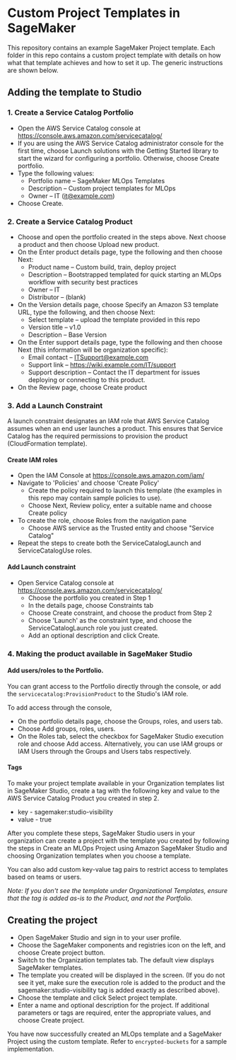 # Custom Project Templates in SageMaker

This repository contains an example SageMaker Project template. Each folder in this repo contains a custom project template with details on how what that template achieves and how to set it up. The generic instructions are shown below.

## Adding the template to Studio
### 1. Create a Service Catalog Portfolio
* Open the AWS Service Catalog console at https://console.aws.amazon.com/servicecatalog/
* If you are using the AWS Service Catalog administrator console for the first time, choose Launch solutions with the Getting Started library to start the wizard for configuring a portfolio. Otherwise, choose Create portfolio.
* Type the following values:
    * Portfolio name – SageMaker MLOps Templates
    * Description – Custom project templates for MLOps
    * Owner – IT (it@example.com)
* Choose Create.

### 2. Create a Service Catalog Product
* Choose and open the portfolio created in the steps above. Next choose a product and then choose Upload new product.
* On the Enter product details page, type the following and then choose Next:
    * Product name – Custom build, train, deploy project
    * Description – Bootstrapped templated for quick starting an MLOps workflow with security best practices
    * Owner – IT
    * Distributor – (blank)
* On the Version details page, choose Specify an Amazon S3 template URL, type the following, and then choose Next:
    * Select template – upload the template provided in this repo
    * Version title – v1.0
    * Description – Base Version
* On the Enter support details page, type the following and then choose Next (this information will be organization specific):
    * Email contact – ITSupport@example.com
    * Support link – https://wiki.example.com/IT/support
    * Support description – Contact the IT department for issues deploying or connecting to this product.
* On the Review page, choose Create product

### 3. Add a Launch Constraint

A launch constraint designates an IAM role that AWS Service Catalog assumes when an end user launches a product. This ensures that Service Catalog has the required permissions to provision the product (CloudFormation template). 

#### Create IAM roles
- Open the IAM Console at https://console.aws.amazon.com/iam/
- Navigate to 'Policies' and choose 'Create Policy'
    - Create the policy required to launch this template (the examples in this repo may contain sample policies to use).
    - Choose Next, Review policy, enter a suitable name and choose Create policy
- To create the role, choose Roles from the navigation pane
    - Choose AWS service as the Trusted entity and choose "Service Catalog"
- Repeat the steps to create both the ServiceCatalogLaunch and ServiceCatalogUse roles.
#### Add Launch constraint
- Open Service Catalog console at https://console.aws.amazon.com/servicecatalog/
    - Choose the portfolio you created in Step 1
    - In the details page, choose Constraints tab
    - Choose Create constraint, and choose the product from Step 2
    - Choose 'Launch' as the constraint type, and choose the ServiceCatalogLaunch role you just created.
    - Add an optional description and click Create.


### 4. Making the product available in SageMaker Studio

#### Add users/roles to the Portfolio.
You can grant access to the Portfolio directly through the console, or add the `servicecatalog:ProvisionProduct` to the Studio's IAM role.

To add access through the console,
* On the portfolio details page, choose the Groups, roles, and users tab.
* Choose Add groups, roles, users.
* On the Roles tab, select the checkbox for SageMaker Studio execution role and choose Add access. Alternatively, you can use IAM groups or IAM Users through the Groups and Users tabs respectively.

#### Tags
To make your project template available in your Organization templates list in SageMaker Studio, create a tag with the following key and value to the AWS Service Catalog Product you created in step 2.

* key - sagemaker:studio-visibility
* value - true

After you complete these steps, SageMaker Studio users in your organization can create a project with the template you created by following the steps in Create an MLOps Project using Amazon SageMaker Studio and choosing Organization templates when you choose a template.

You can also add custom key-value tag pairs to restrict access to templates based on teams or users.

_Note: If you don't see the template under Organizational Templates, ensure that the tag is added as-is to the Product, and not the Portfolio._

## Creating the project
- Open SageMaker Studio and sign in to your user profile.
- Choose the SageMaker components and registries icon on the left, and choose Create project button.
- Switch to the Organization templates tab. The default view displays SageMaker templates.
- The template you created will be displayed in the screen. (If you do not see it yet, make sure the execution role is added to the product and the sagemaker:studio-visibility tag is added exactly as described above).
- Choose the template and click Select project template.
- Enter a name and optional description for the project. If additional parameters or tags are required, enter the appropriate values, and choose Create project.

You have now successfully created an MLOps template and a SageMaker Project using the custom template. Refer to `encrypted-buckets` for a sample implementation. 
